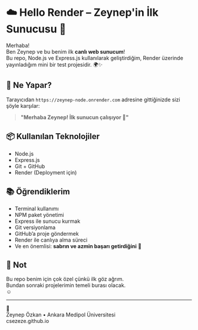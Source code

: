 # ☁️ Hello Render – Zeynep'in İlk Sunucusu 🎉

Merhaba!  
Ben Zeynep ve bu benim ilk **canlı web sunucum**!  
Bu repo, Node.js ve Express.js kullanılarak geliştirdiğim, Render üzerinde yayınladığım mini bir test projesidir. 🌍✨

## 🚀 Ne Yapar?
Tarayıcıdan `https://zeynep-node.onrender.com` adresine gittiğinizde sizi şöyle karşılar:

> **"Merhaba Zeynep! İlk sunucun çalışıyor 🎉"**

## 📦 Kullanılan Teknolojiler

- Node.js
- Express.js
- Git + GitHub
- Render (Deployment için)

## 📚 Öğrendiklerim

- Terminal kullanımı
- NPM paket yönetimi
- Express ile sunucu kurmak
- Git versiyonlama
- GitHub’a proje göndermek
- Render ile canlıya alma süreci
- Ve en önemlisi: **sabrın ve azmin başarı getirdiğini** 💪

## 💜 Not

Bu repo benim için çok özel çünkü ilk göz ağrım.  
Bundan sonraki projelerimin temeli burası olacak.  
☺️

---

🦄  
Zeynep Özkan • Ankara Medipol Üniversitesi  
csezeze.github.io
